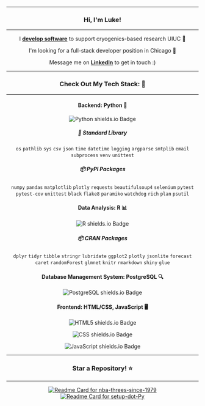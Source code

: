 <div align="center">
    <hr/>
    <h3>Hi, I'm Luke!</h3>
    <hr/>
    <p>I <a href="https://github.com/UIUC-Helium-Recovery" target="_blank"><b>develop software</b></a> to support cryogenics-based research UIUC 🔬</p>
    <p>I'm looking for a full-stack developer position in Chicago 🌇</p> 
    <p>Message me on <a href="https://www.linkedin.com/in/luke-marren-aa9912206/" target="_blank"><b>LinkedIn</b></a> to get in touch :)</p>
    <hr/>
    <h3>Check Out My Tech Stack: 🤖</h3>
    <hr/>
    <h4>Backend: Python 🐍</h4>
    <p>
        <img src="https://img.shields.io/badge/Python-3+ years-306998?logo=python&logoColor=FFD43B&style=for-the-badge" alt="Python shields.io Badge"/>     
    </p>
    <h5>🧰 Standard Library</h5>
    <code>os</code>
    <code>pathlib</code>
    <code>sys</code>
    <code>csv</code>
    <code>json</code>
    <code>time</code>
    <code>datetime</code>
    <code>logging</code>
    <code>argparse</code>
    <code>smtplib</code>
    <code>email</code>
    <code>subprocess</code>
    <code>venv</code>
    <code>unittest</code>
    <h5>📦 PyPI Packages</h5>
    <code>numpy</code>
    <code>pandas</code>
    <code>matplotlib</code>
    <code>plotly</code>
    <code>requests</code>
    <code>beautifulsoup4</code>
    <code>selenium</code>
    <code>pytest</code>
    <code>pytest-cov</code>
    <code>unittest</code>
    <code>black</code>
    <code>flake8</code>
    <code>paramiko</code>
    <code>watchdog</code>
    <code>rich</code>
    <code>plan</code>
    <code>psutil</code>
    <h4>Data Analysis: R 📊</h4>
    <p>
        <img src="https://img.shields.io/badge/R-3+ years-blue?logo=R&logoColor=276DC3&style=for-the-badge" alt="R shields.io Badge"/>     
    </p>
    <h5>📦 CRAN Packages</h5>
    <code>dplyr</code>
    <code>tidyr</code>
    <code>tibble</code>
    <code>stringr</code>
    <code>lubridate</code>
    <code>ggplot2</code>
    <code>plotly</code>
    <code>jsonlite</code>
    <code>forecast</code>
    <code>caret</code>
    <code>randomForest</code>
    <code>glmnet</code>
    <code>knitr</code>
    <code>rmarkdown</code>
    <code>shiny</code>
    <code>glue</code>
    <h4>Database Management System: PostgreSQL 🔍</h4>
    <p>
        <img src="https://img.shields.io/badge/PostgreSQL-1 year-blue?logo=postgresql&logoColor=4169E1&style=for-the-badge" alt="PostgreSQL shields.io Badge"/>     
    </p>
    <h4>Frontend: HTML/CSS, JavaScript 🖥️</h4>
    <p>
        <img src="https://img.shields.io/badge/HTML5-1 year-blue?logo=html5&logoColor=E34F26&style=for-the-badge" alt="HTML5 shields.io Badge"/>     
    </p>
    <p>
        <img src="https://img.shields.io/badge/CSS-1 year-blue?logo=CSS3&logoColor=264de4&style=for-the-badge" alt="CSS shields.io Badge"/>
    </p>
    <p>
        <img src="https://img.shields.io/badge/JavaScript-1 year-blue?logo=JavaScript&logoColor=f0db4f&style=for-the-badge" alt="JavaScript shields.io Badge"/>
    </p>
    <hr/>
    <h3>Star a Repository! ⭐</h3>
    <hr/>
    <a href="https://github.com/lmarren1/nba-threes-since-1979?tab=readme-ov-file" target="_blank">
        <img src="https://github-readme-stats.vercel.app/api/pin/?username=lmarren1&repo=nba-threes-since-1979&show_owner=true&theme=radical" alt="Readme Card for nba-threes-since-1979" />
    </a>
    <a href="https://github.com/lmarren1/setup-dot-Py?tab=readme-ov-file" target="_blank">
        <img src="https://github-readme-stats.vercel.app/api/pin/?username=lmarren1&repo=setup-dot-Py&show_owner=true&theme=radical" alt="Readme Card for setup-dot-Py" />
    </a>
</div>
